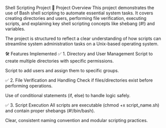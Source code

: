 Shell Scripting Project
📌 Project Overview
This project demonstrates the use of Bash shell scripting to automate essential system tasks. It covers creating directories and users, performing file verification, executing scripts, and explaining key shell scripting concepts like shebang (#!) and variables.

The project is structured to reflect a clear understanding of how scripts can streamline system administration tasks on a Unix-based operating system.

🛠️ Features Implemented
✅ 1. Directory and User Management
Script to create multiple directories with specific permissions.

Script to add users and assign them to specific groups.

✅ 2. File Verification and Handling
Check if files/directories exist before performing operations.

Use of conditional statements (if, else) to handle logic safely.

✅ 3. Script Execution
All scripts are executable (chmod +x script_name.sh) and contain proper shebangs (#!/bin/bash).

Clear, consistent naming convention and modular scripting practices.
